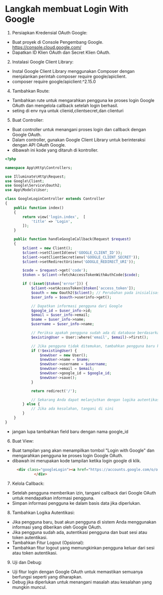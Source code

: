 # Langkah membuat Login With Google
1. Persiapkan Kredensial OAuth Google:
- Buat proyek di Console Pengembang Google. https://console.cloud.google.com/
- Dapatkan ID Klien OAuth dan Secret Klien OAuth.
2. Instalasi Google Client Library:
- Instal Google Client Library menggunakan Composer dengan menjalankan perintah composer require google/apiclient.
- composer require google/apiclient:^2.15.0
4. Tambahkan Route:
- Tambahkan rute untuk mengarahkan pengguna ke proses login Google OAuth dan mengelola callback setelah login berhasil.
- seting di env nya untuk clienid,clientsecret,dan clienturi
5. Buat Controller:
- Buat controller untuk menangani proses login dan callback dengan Google OAuth.
- Dalam controller, gunakan Google Client Library untuk berinteraksi dengan API OAuth Google.
- dibawah ini kode yang ditaruh di kontroller.
```php
<?php

namespace App\Http\Controllers;

use Illuminate\Http\Request;
use Google\Client;
use Google\Service\Oauth2;
use App\Models\User;

class GoogleLoginController extends Controller
{
    public function index()
    {
        return view('login.index',  [
            'title' => 'Login',
        ]);
    }

    public function handleGoogleCallback(Request $request)
    {
        $client = new Client();
        $client->setClientId(env('GOOGLE_CLIENT_ID'));
        $client->setClientSecret(env('GOOGLE_CLIENT_SECRET'));
        $client->setRedirectUri(env('GOOGLE_REDIRECT_URI'));

        $code = $request->get('code');
        $token = $client->fetchAccessTokenWithAuthCode($code);

        if (!isset($token['error'])) {
            $client->setAccessToken($token['access_token']);
            $oauth = new Oauth2($client); // Perubahan pada inisialisasi objek Oauth2
            $user_info = $oauth->userinfo->get();

            // Dapatkan informasi pengguna dari Google
            $google_id = $user_info->id;
            $email = $user_info->email;
            $name = $user_info->name;
            $username = $user_info->name;

            // Periksa apakah pengguna sudah ada di database berdasarkan email
            $existingUser = User::where('email', $email)->first();

            // Jika pengguna tidak ditemukan, tambahkan pengguna baru ke dalam database
            if (!$existingUser) {
                $newUser = new User();
                $newUser->name = $name;
                $newUser->username = $username;
                $newUser->email = $email;
                $newUser->google_id = $google_id;
                $newUser->save();
            }

            return redirect('/');

            // Sekarang Anda dapat melanjutkan dengan logika autentikasi atau tindakan lainnya
        } else {
            // Jika ada kesalahan, tangani di sini
        }
    }
}

```
- jangan lupa tambahkan field baru dengan nama google_id
6. Buat View:
- Buat tampilan yang akan menampilkan tombol "Login with Google" dan mengarahkan pengguna ke proses login Google OAuth.
- dibawah ini merupakan kode tampilan ketika login google di klik.
  ```html
    <div class="googleLogin"><a href="https://accounts.google.com/o/oauth2/v2/auth?scope=email%20profile&redirect_uri=http%3A%2F%2F127.0.0.1%3A8000%2Fgooglelogin&response_type=code&client_id=609385636534-lhdf545kp0eafo508hv1adgn2114k3rj.apps.googleusercontent.com&access_type=offline" class="text-decoration-none"><i class="fa-brands fa-google"></i> Login With Google</a>
            </div>
  ```
7. Kelola Callback:
- Setelah pengguna memberikan izin, tangani callback dari Google OAuth untuk mendapatkan informasi pengguna.
- Simpan informasi pengguna ke dalam basis data jika diperlukan.
8. Tambahkan Logika Autentikasi:
- Jika pengguna baru, buat akun pengguna di sistem Anda menggunakan informasi yang diberikan oleh Google OAuth.
- Jika pengguna sudah ada, autentikasi pengguna dan buat sesi atau token autentikasi.
- Tambahkan Fitur Logout (Opsional):
- Tambahkan fitur logout yang memungkinkan pengguna keluar dari sesi atau token autentikasi.
9. Uji dan Debug:
- Uji fitur login dengan Google OAuth untuk memastikan semuanya berfungsi seperti yang diharapkan.
- Debug jika diperlukan untuk menangani masalah atau kesalahan yang mungkin muncul.
